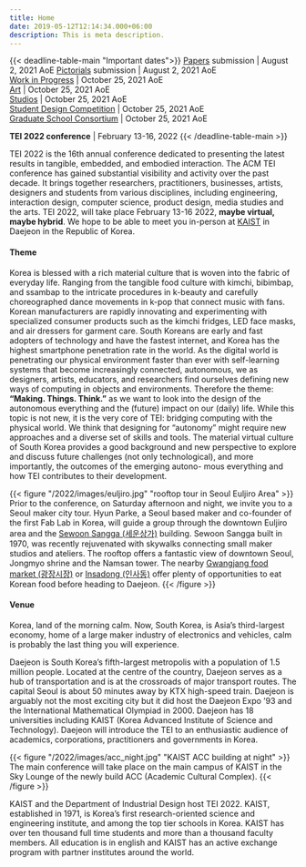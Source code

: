 ```yaml
---
title: Home
date: 2019-05-12T12:14:34.000+06:00
description: This is meta description.
---
```


{{< deadline-table-main "Important dates">}}
[Papers](/2022/participate/papers) submission | August 2, 2021 AoE
[Pictorials](/2022/participate/pictorials) submission | August 2, 2021 AoE  
[Work in Progress](/2022/participate/work-in-progress) | October 25, 2021 AoE  
[Art](/2022/participate/art)  | October 25, 2021 AoE  
[Studios](/2022/participate/studios)  | October 25, 2021 AoE  
[Student Design Competition](/2022/participate/student-design-competition) | October 25, 2021 AoE  
[Graduate School Consortium](/2022/participate/graduate-student-consortium) | October 25, 2021 AoE  


**TEI 2022 conference** | February 13-16, 2022
{{< /deadline-table-main >}}

TEI 2022 is the 16th annual conference dedicated to presenting the latest results in tangible, embedded, and embodied interaction. The ACM TEI conference has gained substantial visibility and activity over the past decade. It brings together researchers, practitioners, businesses, artists, designers and students from various disciplines, including engineering, interaction design, computer science, product design, media studies and the arts. TEI 2022, will take place February 13-16 2022, **maybe virtual, maybe hybrid**. We hope to be able to meet you in-person at [KAIST](https://www.kaist.ac.kr/) in Daejeon in the Republic of Korea.

#### Theme

Korea is blessed with a rich material culture that is woven into the fabric of everyday life. Ranging from the tangible food culture with kimchi, bibimbap, and ssambap to the intricate procedures in k-beauty and carefully choreographed dance movements in k-pop that connect music with fans. Korean manufacturers are rapidly innovating and experimenting with specialized consumer products such as the kimchi fridges, LED face masks, and air dressers for garment care. South Koreans are early and fast adopters of technology and have the fastest internet, and Korea has the highest smartphone penetration rate in the world.
As the digital world is penetrating our physical environment faster than ever with self-learning systems that become increasingly connected, autonomous, we as designers, artists, educators, and researchers find ourselves defining new ways of computing in objects and environments. Therefore the theme: **“Making. Things. Think.”** as we want to look into the design of the autonomous everything and the (future) impact on our (daily) life.
While this topic is not new, it is the very core of TEI: bridging computing with the physical world. We think that designing for “autonomy” might require new approaches and a diverse set of skills and tools. The material virtual culture of South Korea provides a good background and new perspective to explore and discuss future challenges (not only technological), and more importantly, the outcomes of the emerging autono- mous everything and how TEI contributes to their development.

{{< figure "/2022/images/euljiro.jpg" "rooftop tour in Seoul Euljiro Area" >}}
Prior to the conference, on Saturday afternoon and night, we invite you to a Seoul maker city tour. Hyun Parke, a Seoul based maker and co-founder of the first Fab Lab in Korea, will guide a group through the downtown Euljiro area and the [Sewoon Sangga (세운상가)](https://www.atlasobscura.com/places/sewoon-sangga-sewoon-plaza) building. Sewoon Sangga built in 1970, was recently rejuvenated with skywalks connecting small maker studios and ateliers. The rooftop offers a fantastic view of downtown Seoul, Jongmyo shrine and the Namsan tower. The nearby [Gwangjang food market (광장시장)](http://www.kwangjangmarket.co.kr) or [Insadong (인사동)](http://www.hiinsa.com/eng/) offer plenty of opportunities to eat Korean food before heading to Daejeon.
{{< /figure >}}

#### Venue

Korea, land of the morning calm. Now, South Korea, is Asia’s third-largest economy, home of a large maker industry of electronics and vehicles, calm is probably the last thing you will experience.

Daejeon is South Korea’s fifth-largest metropolis with a population of 1.5 million people. Located at the centre of the country, Daejeon serves as a hub of transportation and is at the crossroads of major transport routes. The capital Seoul is about 50 minutes away by KTX high-speed train. Daejeon is arguably not the most exciting city but it did host the Daejeon Expo ’93 and the International Mathematical Olympiad in 2000.
Daejeon has 18 universities including KAIST (Korea Advanced Institute of Science and Technology). Daejeon will introduce the TEI to an enthusiastic audience of academics, corporations, practitioners and governments in Korea.

{{< figure "/2022/images/acc_night.jpg" "KAIST ACC building at night" >}}
The main conference will take place on the main campus of KAIST in the Sky Lounge of the newly build ACC (Academic Cultural Complex).
{{< /figure >}}

KAIST and the Department of Industrial Design host TEI 2022. KAIST, established in 1971, is Korea’s first research-oriented science and engineering institute, and among the top tier schools in Korea. KAIST has over ten thousand full time students and more than a thousand faculty members. All education is in english and KAIST has an active exchange program with partner institutes around the world.
